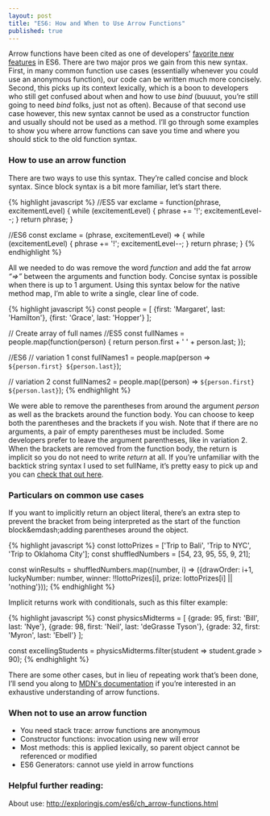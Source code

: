 ```yaml
---
layout: post
title: "ES6: How and When to Use Arrow Functions"
published: true
---
```

  
Arrow functions have been cited as one of developers' [favorite new features](http://www.2ality.com/2015/07/favorite-es6-features.html) in ES6. There are two major pros we gain from this new syntax. First, in many common function use cases \(essentially whenever you could use an anonymous function\), our code can be written much more concisely. Second, this picks up its context lexically, which is a boon to developers who still get confused about when and how to use *bind* \(buuuut, you’re still going to need *bind* folks, just not as often\). Because of that second use case however, this new syntax cannot be used as a constructor function and usually should not be used as a method. I’ll go through some examples to show you where arrow functions can save you time and where you should stick to the old function syntax.

### How to use an arrow function
There are two ways to use this syntax. They’re called concise and block syntax. Since block syntax is a bit more familiar, let’s start there. 

{% highlight javascript %}
//ES5
var exclame = function(phrase, excitementLevel) {
  while (excitementLevel) {
    phrase += '!';
    excitementLevel--;
  }
  return phrase;
}

//ES6
const exclame = (phrase, excitementLevel) => {
  while (excitementLevel) {
    phrase += '!';
    excitementLevel--;
  }
  return phrase;
}
{% endhighlight %}

All we needed to do was remove the word *function* and add the fat arrow *“=\>”* between the arguments and function body. Concise syntax is possible when there is up to 1 argument. Using this syntax below for the native method map, I’m able to write a single, clear line of code.

{% highlight javascript %}
const people = [
  {first: 'Margaret', last: 'Hamilton'},
  {first: 'Grace', last: 'Hopper'}
];

// Create array of full names
//ES5
const fullNames = people.map(function(person) {
  return person.first + ' ' + person.last;
});

//ES6
// variation 1
const fullNames1 = people.map(person => `${person.first} ${person.last}`);

// variation 2
const fullNames2 = people.map((person) => `${person.first} ${person.last}`);
{% endhighlight %}

We were able to remove the parentheses from around the argument *person* as well as the brackets around the function body. You can choose to keep both the parentheses and the brackets if you wish. Note that if there are no arguments, a pair of empty parentheses must be included. Some developers prefer to leave the argument parentheses, like in variation 2. When the brackets are removed from the function body, the return is implicit so you do not need to write *return* at all. If you’re unfamiliar with the backtick string syntax I used to set fullName, it’s pretty easy to pick up and you can [check that out here](https://developer.mozilla.org/en-US/docs/Web/JavaScript/Reference/Template_literals).

### Particulars on common use cases
If you want to implicitly return an object literal, there’s an extra step to prevent the bracket from being interpreted as the start of the function block&emdash;adding parentheses around the object.

{% highlight javascript %}
const lottoPrizes = ['Trip to Bali', 'Trip to NYC', 'Trip to Oklahoma City'];
const shuffledNumbers = [54, 23, 95, 55, 9, 21];

const winResults = shuffledNumbers.map((number, i) => ({drawOrder: i+1, luckyNumber: number,  winner: !!lottoPrizes[i], prize: lottoPrizes[i] || 'nothing'}));
{% endhighlight %}

Implicit returns work with conditionals, such as this filter example:

{% highlight javascript %}
const physicsMidterms = [
  {grade: 95, first: 'Bill', last: 'Nye'},
  {grade: 98, first: 'Neil', last: 'deGrasse Tyson'},
  {grade: 32, first: 'Myron', last: 'Ebell'}
];

const excellingStudents = physicsMidterms.filter(student => student.grade > 90);
{% endhighlight %}

There are some other cases, but in lieu of repeating work that’s been done, I’ll send you along to [MDN's documentation](https://developer.mozilla.org/en-US/docs/Web/JavaScript/Reference/Functions/Arrow_functions) if you’re interested in an exhaustive understanding of arrow functions.

### When not to use an arrow function
- You need stack trace: arrow functions are anonymous
- Constructor functions: invocation using new will error
- Most methods: this is applied lexically, so parent object cannot be referenced or modified
- ES6 Generators: cannot use yield in arrow functions

### Helpful further reading:
About use: <http://exploringjs.com/es6/ch_arrow-functions.html>

